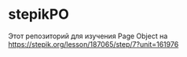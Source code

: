 # stepikPO
Этот репозиторий для изучения Page Object на https://stepik.org/lesson/187065/step/7?unit=161976